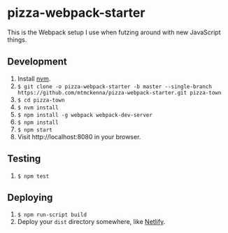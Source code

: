 # pizza-webpack-starter
This is the Webpack setup I use when futzing around with new JavaScript things.

## Development
1. Install [nvm](https://github.com/creationix/nvm).
1. ```$ git clone -o pizza-webpack-starter -b master --single-branch https://github.com/mtmckenna/pizza-webpack-starter.git pizza-town```
1. `$ cd pizza-town`
1. `$ nvm install`
2. `$ npm install -g webpack webpack-dev-server`
1. `$ npm install`
1. `$ npm start`
1. Visit http://localhost:8080 in your browser.

## Testing
1. `$ npm test`

## Deploying
1. `$ npm run-script build`
1. Deploy your `dist` directory somewhere, like [Netlify](https://netlify.com).
